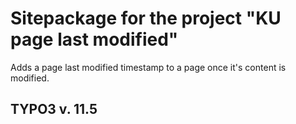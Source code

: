 Sitepackage for the project "KU page last modified"
==============================================================

Adds a page last modified timestamp to a page once it's content is modified.

## TYPO3 v. 11.5
